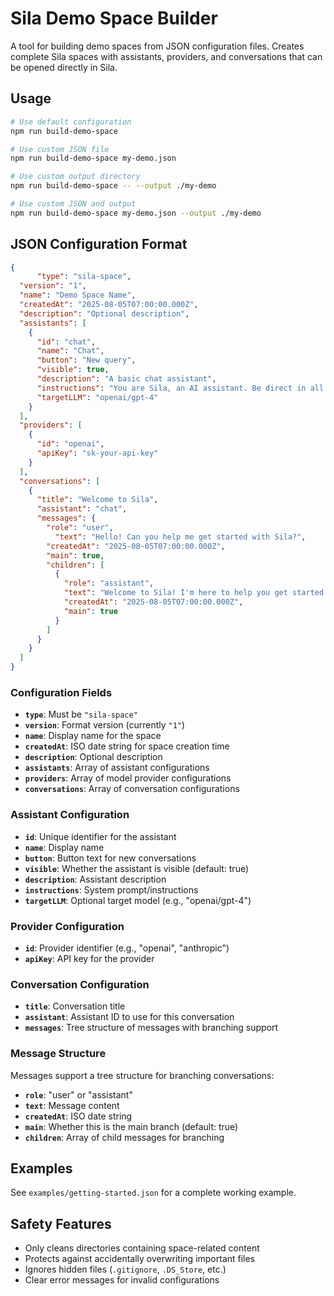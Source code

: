 # Sila Demo Space Builder

A tool for building demo spaces from JSON configuration files. Creates complete Sila spaces with assistants, providers, and conversations that can be opened directly in Sila.

## Usage

```bash
# Use default configuration
npm run build-demo-space

# Use custom JSON file
npm run build-demo-space my-demo.json

# Use custom output directory
npm run build-demo-space -- --output ./my-demo

# Use custom JSON and output
npm run build-demo-space my-demo.json --output ./my-demo
```

## JSON Configuration Format

```json
{
      "type": "sila-space",
  "version": "1",
  "name": "Demo Space Name",
  "createdAt": "2025-08-05T07:00:00.000Z",
  "description": "Optional description",
  "assistants": [
    {
      "id": "chat",
      "name": "Chat",
      "button": "New query",
      "visible": true,
      "description": "A basic chat assistant",
      "instructions": "You are Sila, an AI assistant. Be direct in all responses.",
      "targetLLM": "openai/gpt-4"
    }
  ],
  "providers": [
    {
      "id": "openai",
      "apiKey": "sk-your-api-key"
    }
  ],
  "conversations": [
    {
      "title": "Welcome to Sila",
      "assistant": "chat",
      "messages": {
        "role": "user",
          "text": "Hello! Can you help me get started with Sila?",
        "createdAt": "2025-08-05T07:00:00.000Z",
        "main": true,
        "children": [
          {
            "role": "assistant",
            "text": "Welcome to Sila! I'm here to help you get started...",
            "createdAt": "2025-08-05T07:00:00.000Z",
            "main": true
          }
        ]
      }
    }
  ]
}
```

### Configuration Fields

- **`type`**: Must be `"sila-space"`
- **`version`**: Format version (currently `"1"`)
- **`name`**: Display name for the space
- **`createdAt`**: ISO date string for space creation time
- **`description`**: Optional description
- **`assistants`**: Array of assistant configurations
- **`providers`**: Array of model provider configurations
- **`conversations`**: Array of conversation configurations

### Assistant Configuration

- **`id`**: Unique identifier for the assistant
- **`name`**: Display name
- **`button`**: Button text for new conversations
- **`visible`**: Whether the assistant is visible (default: true)
- **`description`**: Assistant description
- **`instructions`**: System prompt/instructions
- **`targetLLM`**: Optional target model (e.g., "openai/gpt-4")

### Provider Configuration

- **`id`**: Provider identifier (e.g., "openai", "anthropic")
- **`apiKey`**: API key for the provider

### Conversation Configuration

- **`title`**: Conversation title
- **`assistant`**: Assistant ID to use for this conversation
- **`messages`**: Tree structure of messages with branching support

### Message Structure

Messages support a tree structure for branching conversations:

- **`role`**: "user" or "assistant"
- **`text`**: Message content
- **`createdAt`**: ISO date string
- **`main`**: Whether this is the main branch (default: true)
- **`children`**: Array of child messages for branching

## Examples

See `examples/getting-started.json` for a complete working example.

## Safety Features

- Only cleans directories containing space-related content
- Protects against accidentally overwriting important files
- Ignores hidden files (`.gitignore`, `.DS_Store`, etc.)
- Clear error messages for invalid configurations 